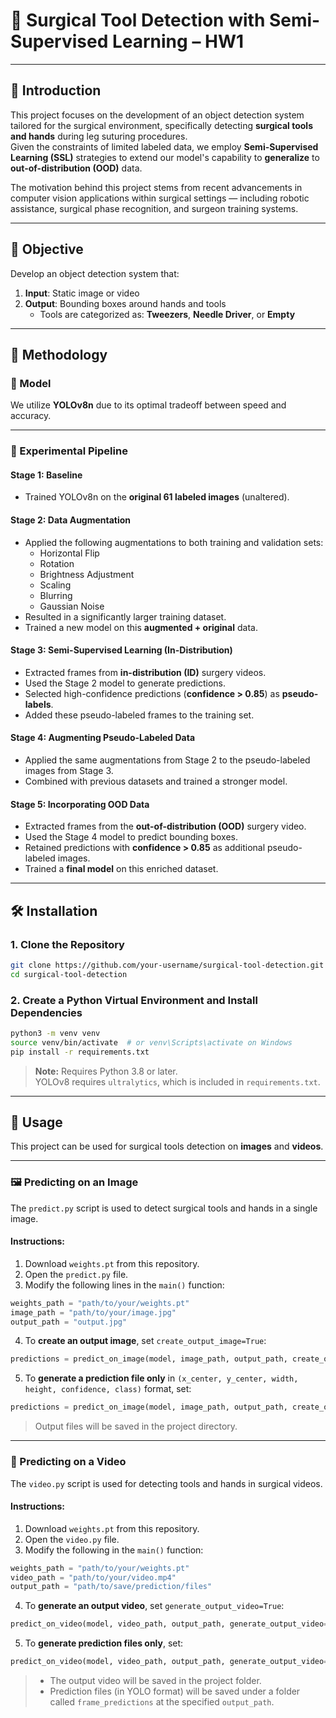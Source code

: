 # 🔬 Surgical Tool Detection with Semi-Supervised Learning – HW1

---

## 📘 Introduction

This project focuses on the development of an object detection system tailored for the surgical environment, specifically detecting **surgical tools and hands** during leg suturing procedures.  
Given the constraints of limited labeled data, we employ **Semi-Supervised Learning (SSL)** strategies to extend our model's capability to **generalize** to **out-of-distribution (OOD)** data.

The motivation behind this project stems from recent advancements in computer vision applications within surgical settings — including robotic assistance, surgical phase recognition, and surgeon training systems.

---

## 🎯 Objective

Develop an object detection system that:
1. **Input**: Static image or video  
2. **Output**: Bounding boxes around hands and tools  
   - Tools are categorized as: **Tweezers**, **Needle Driver**, or **Empty**

---

## 🚀 Methodology

### 🔹 Model

We utilize **YOLOv8n** due to its optimal tradeoff between speed and accuracy.

---

### 🔹 Experimental Pipeline

#### **Stage 1: Baseline**
- Trained YOLOv8n on the **original 61 labeled images** (unaltered).

#### **Stage 2: Data Augmentation**
- Applied the following augmentations to both training and validation sets:
  - Horizontal Flip
  - Rotation
  - Brightness Adjustment
  - Scaling
  - Blurring
  - Gaussian Noise
- Resulted in a significantly larger training dataset.
- Trained a new model on this **augmented + original** data.

#### **Stage 3: Semi-Supervised Learning (In-Distribution)**
- Extracted frames from **in-distribution (ID)** surgery videos.
- Used the Stage 2 model to generate predictions.
- Selected high-confidence predictions (**confidence > 0.85**) as **pseudo-labels**.
- Added these pseudo-labeled frames to the training set.

#### **Stage 4: Augmenting Pseudo-Labeled Data**
- Applied the same augmentations from Stage 2 to the pseudo-labeled images from Stage 3.
- Combined with previous datasets and trained a stronger model.

#### **Stage 5: Incorporating OOD Data**
- Extracted frames from the **out-of-distribution (OOD)** surgery video.
- Used the Stage 4 model to predict bounding boxes.
- Retained predictions with **confidence > 0.85** as additional pseudo-labeled images.
- Trained a **final model** on this enriched dataset.

---

## 🛠️ Installation

### 1. Clone the Repository

```bash
git clone https://github.com/your-username/surgical-tool-detection.git
cd surgical-tool-detection
```

### 2. Create a Python Virtual Environment and Install Dependencies

```bash
python3 -m venv venv
source venv/bin/activate  # or venv\Scripts\activate on Windows
pip install -r requirements.txt
```

> **Note:** Requires Python 3.8 or later.  
> YOLOv8 requires `ultralytics`, which is included in `requirements.txt`.

---

## 📸 Usage

This project can be used for surgical tools detection on **images** and **videos**.

---

### 🖼️ Predicting on an Image

The `predict.py` script is used to detect surgical tools and hands in a single image.

#### Instructions:

1. Download `weights.pt` from this repository.
2. Open the `predict.py` file.
3. Modify the following lines in the `main()` function:

```python
weights_path = "path/to/your/weights.pt"
image_path = "path/to/your/image.jpg"
output_path = "output.jpg"
```

4. To **create an output image**, set `create_output_image=True`:
```python
predictions = predict_on_image(model, image_path, output_path, create_output_image=True)
```

5. To **generate a prediction file only** in `(x_center, y_center, width, height, confidence, class)` format, set:
```python
predictions = predict_on_image(model, image_path, output_path, create_output_image=False)
```

> Output files will be saved in the project directory.

---

### 🎥 Predicting on a Video

The `video.py` script is used for detecting tools and hands in surgical videos.

#### Instructions:

1. Download `weights.pt` from this repository.
2. Open the `video.py` file.
3. Modify the following in the `main()` function:

```python
weights_path = "path/to/your/weights.pt"
video_path = "path/to/your/video.mp4"
output_path = "path/to/save/prediction/files"
```

4. To **generate an output video**, set `generate_output_video=True`:
```python
predict_on_video(model, video_path, output_path, generate_output_video=True)
```

5. To **generate prediction files only**, set:
```python
predict_on_video(model, video_path, output_path, generate_output_video=False)
```

> - The output video will be saved in the project folder.  
> - Prediction files (in YOLO format) will be saved under a folder called `frame_predictions` at the specified `output_path`.

